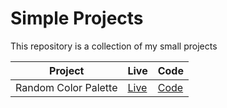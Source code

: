 # Simple Projects

This repository is a collection of my small projects

| Project                      | Live | Code |
| ------------------------------- |------| ---- |
| Random Color Palette | [Live](https://randomcolor-palette.netlify.app/) | [Code](./Random%20Color%20Palette/) |

<!-- |  | [Live]() | [Code]() | -->
